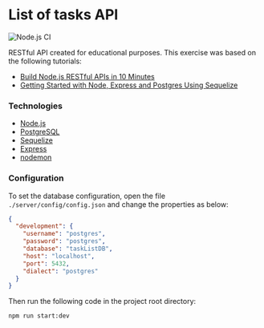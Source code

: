 # List of tasks API
![Node.js CI](https://github.com/lericardolima/tasks-list-api/workflows/Node.js%20CI/badge.svg)

RESTful API created for educational purposes. This exercise was based on the following tutorials:
* [Build Node.js RESTful APIs in 10 Minutes](https://www.codementor.io/@olatundegaruba/nodejs-restful-apis-in-10-minutes-q0sgsfhbd)
* [Getting Started with Node, Express and Postgres Using Sequelize](https://scotch.io/tutorials/getting-started-with-node-express-and-postgres-using-sequelize)

### Technologies

* [Node.js](https://nodejs.org/en/)
* [PostgreSQL](https://www.postgresql.org/)
* [Sequelize](https://sequelize.org/)
* [Express](https://expressjs.com/pt-br/)
* [nodemon](https://nodemon.io/)

### Configuration

To set the database configuration, open the file `./server/config/config.json` and change the properties as below:

```json
{
  "development": {
    "username": "postgres",
    "password": "postgres",
    "database": "taskListDB",
    "host": "localhost",
    "port": 5432,
    "dialect": "postgres"
  }
}
```
Then run the following code in the project root directory:
```
npm run start:dev
```